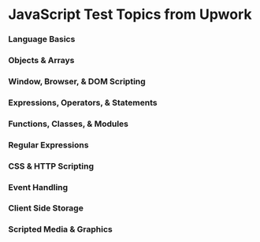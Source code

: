 # JavaScript Test Topics from Upwork

### Language Basics

### Objects & Arrays

### Window, Browser, & DOM Scripting

### Expressions, Operators, & Statements

### Functions, Classes, & Modules

### Regular Expressions

### CSS & HTTP Scripting

### Event Handling

### Client Side Storage

### Scripted Media & Graphics
